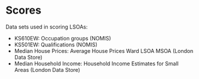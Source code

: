 # Scores

Data sets used in scoring LSOAs:

- KS610EW: Occupation groups (NOMIS)
- KS501EW: Qualifications (NOMIS)
- Median House Prices: Average House Prices Ward LSOA MSOA (London Data Store)
- Median Household Income: Household Income Estimates for Small Areas (London Data Store)
